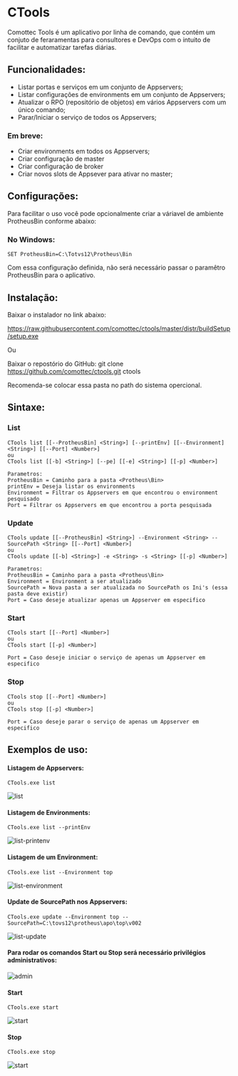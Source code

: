 # CTools

Comottec Tools é um aplicativo por linha de comando, que contém um conjuto de feraramentas para consultores e DevOps com o intuito de facilitar e automatizar tarefas diárias.

## Funcionalidades:
* Listar portas e serviços em um conjunto de Appservers;
* Listar configurações de environments em um conjunto de Appservers;
* Atualizar o RPO (repositório de objetos) em vários Appservers com um único comando;
* Parar/Iniciar o serviço de todos os Appservers;

### Em breve:
* Criar environments em todos os Appservers;
* Criar configuração de master 
* Criar configuração de broker
* Criar novos slots de Appsever para ativar no master;

## Configurações:

Para facilitar o uso você pode opcionalmente criar a váriavel de ambiente ProtheusBin conforme abaixo:

### No Windows:
    SET ProtheusBin=C:\Totvs12\Protheus\Bin

Com essa configuração definida, não será necessário passar o paramêtro ProtheusBin para o aplicativo.

## Instalação:

Baixar o instalador no link abaixo:

https://raw.githubusercontent.com/comottec/ctools/master/distr/buildSetup/setup.exe

Ou

Baixar o repostório do GitHub: git clone https://github.com/comottec/ctools.git ctools

Recomenda-se colocar essa pasta no path do sistema opercional.

## Sintaxe:

### List
    CTools list [[--ProtheusBin] <String>] [--printEnv] [[--Environment] <String>] [[--Port] <Number>]
    ou
    CTools list [[-b] <String>] [--pe] [[-e] <String>] [[-p] <Number>]
    
    Parametros:
    ProtheusBin = Caminho para a pasta <Protheus\Bin>
    printEnv = Deseja listar os environments
    Environment = Filtrar os Appservers em que encontrou o environment pesquisado
    Port = Filtrar os Appservers em que encontrou a porta pesquisada

### Update
    CTools update [[--ProtheusBin] <String>] --Environment <String> --SourcePath <String> [[--Port] <Number>] 
    ou
    CTools update [[-b] <String>] -e <String> -s <String> [[-p] <Number>] 

    Parametros:
    ProtheusBin = Caminho para a pasta <Protheus\Bin>
    Environment = Environment a ser atualizado
    SourcePath = Nova pasta a ser atualizada no SourcePath os Ini's (essa pasta deve existir)
    Port = Caso deseje atualizar apenas um Appserver em especifico

### Start
    CTools start [[--Port] <Number>]
    ou
    CTools start [[-p] <Number>]

    Port = Caso deseje iniciar o serviço de apenas um Appserver em especifico

### Stop
    CTools stop [[--Port] <Number>]
    ou
    CTools stop [[-p] <Number>]

    Port = Caso deseje parar o serviço de apenas um Appserver em especifico

## Exemplos de uso:

#### Listagem de Appservers:
    CTools.exe list  
![list](https://raw.githubusercontent.com/comottec/ctools/master/imagens/ctools-list.png)

#### Listagem de Environments:
    CTools.exe list --printEnv
![list-printenv](https://raw.githubusercontent.com/comottec/ctools/master/imagens/ctools-list-printenv.png)

#### Listagem de um Environment:
    CTools.exe list --Environment top
![list-environment](https://raw.githubusercontent.com/comottec/ctools/master/imagens/ctools-list-environment.png)

#### Update de SourcePath nos Appservers:
    CTools.exe update --Environment top --SourcePath=C:\tovs12\protheus\apo\top\v002
![list-update](https://raw.githubusercontent.com/comottec/ctools/master/imagens/ctools-update.png)

#### Para rodar os comandos Start ou Stop será necessário privilégios administrativos:
![admin](https://raw.githubusercontent.com/comottec/ctools/master/imagens/ctools-privilegies.png)

#### Start
    CTools.exe start
![start](https://raw.githubusercontent.com/comottec/ctools/master/imagens/ctools-start.png)

#### Stop
    CTools.exe stop
![start](https://raw.githubusercontent.com/comottec/ctools/master/imagens/ctools-stop.png)
